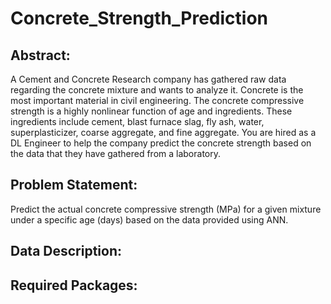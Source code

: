 # Concrete_Strength_Prediction

## Abstract:
A Cement and Concrete Research company has gathered raw data regarding the concrete mixture and wants to analyze it. Concrete is the most important material in civil engineering. The concrete compressive strength is a highly nonlinear function of age and ingredients. These ingredients include cement, blast furnace slag, fly ash, water, superplasticizer, coarse aggregate, and fine aggregate. You are hired as a DL Engineer to help the company predict the concrete strength based on the data that they have gathered from a laboratory.

## Problem Statement:
Predict the actual concrete compressive strength (MPa) for a given mixture under a specific age (days) based on the data provided using ANN.

## Data Description:


## Required Packages:
